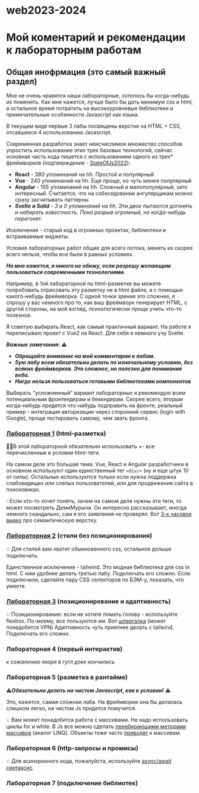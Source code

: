 # web2023-2024

# Мой коментарий и рекомендации к лабораторным работам

## Общая инофрмация (это самый важный раздел)

Мне не очень нравятся наши лабораторные, хотелось бы когда-нибудь их поменять. Как мне кажется, лучше было бы дать минимум css и html, а остальное время потратить на высокоуровневые библиотеки и примечательные особенности Javascript как языка.

В текущем виде первые 3 лабы посвящены верстке на HTML + CSS, отсавшиеся 4 использованию Javascript.

Современная разработка знает неисчислимое множество способов упростить использование этих трех базовых технологий, сейчас основная часть кода пишется с использованием одного из трех* фреймворков (подтверждение - [StateOfJs2022](https://2022.stateofjs.com/en-US/libraries/front-end-frameworks/)):
- **React** - 380 упоминаний на hh. Простой и популярный
- **Vue** - 240 упоминаний на hh. Еще проще, но чуть менее популярный
- **Angular** - 155 упоминаний на hh. Сложный и малопопулярный, зато интересный. Считается, что на собеседовании ангулярщикам можно сразу засчитывать паттерны
- _**Svelte и Solid** - 3 и 0 упоминаний на hh. Эти двое пытаются догонять и набирать известность. Пока разрыв огромный, но когда-нибудь перегонят._

Исключения - старый код в огромных проектах, библиотеки и встраиваемые виджеты.


Условия лабораторных работ общие для всего потока, менять их скорее всего нельзя, чтобы все были в равных условиях.

***Но мне кажется, я никого не обижу, если разрешу желающим пользоваться современными технологиями.***

Например, в 1ой лабораторной по html-разметке вы можете попробовать отрисовать эту разметку не в html файле, а с помощью какого-нибудь фреймворка. С одной точки зрения это сложнее, я спрошу у вас немного про то, как ваш фреймворк генерирует HTML, с другой стороны, на мой взгляд, психологически проще учить что-то полезное.

Я советую выбирать React, как самый практичный вариант. На работе я переписываю проект с Vue2 на React. Для себя я немного учу Svelte.

***Важные замечания:*** ⚠️
- ***Обращайте внимание на мой комментарии к лабам.***
- ***5ую лабу всем обязательно делать по изначальному условию, без всяких фреймворков. Это сложнее, но полезно для понимания веба.***
- ***Нигде нельзя пользоваться готовыми библиотеками компонентов***

Выбирать "усложненный" вариант лабораторных я рекомендую всем потенциальным фронтендерам и бекендерам. Скорее всего, вторым когда-нибудь придется что-нибудь подправить на фронте, реальный пример - интеграция авторизации через сторонний сервис (login with Google), проще тестировать самому, чем звать фронта.


### [Лабораторная 1](https://docs.google.com/document/d/1ybmhKPyUyZvGaJI-3MrM9AleAW9Kzng8/edit#bookmark=id.gjdgxs) (html-разметка)

👮‍♂️В этой лабораторной обязательно использовать +- все перечисленные в условии html-теги.

На самом деле это большая тема. Vue, React и Angular разработчики в основном используют один единственный тег `<div/>` (ну и еще штук 10 от силы).
Остальные используются только если нужна поддержка слабовидящих или слепых пользователей, или для продвижения сайта в поисковиках.

💡Если кто-то хочет понять, зачем на самом деле нужны эти теги, то может посмотреть ДемиМурыча. Он интересно рассказывает, иногда немного скандально, сам я его заявления не проверял. Вот [3-х часовое видео](https://www.youtube.com/watch?v=7je1ygc9Gew&list=PLb-GUVrQsDzpr3faZfnLVz3v6k5tqs-hI&index=1&t=4926s&ab_channel=kirjs) про семантическую верстку.

### [Лабораторная 2](https://docs.google.com/document/d/1ybmhKPyUyZvGaJI-3MrM9AleAW9Kzng8/edit#bookmark=id.30j0zll) (стили без позиционирования)

💡 Для стилей вам хватит обыкновенного css, остальное дольше подключать.

Единственное исключение - tailwind. Это модная библиотека для css in html. С ним удобнее делать третью лабу. Подключать его сложно. Если подключили, сделайте пару CSS селекторов по БЭМ-у, показать, что умеете.

### [Лабораторная 3](https://docs.google.com/document/d/1ybmhKPyUyZvGaJI-3MrM9AleAW9Kzng8/edit#bookmark=id.3znysh7) (позиционирование и адаптивность)

💡 Позиционирование: если не хотите ломать голову - используйте flexbox. По-моему, все пользуются им. Вот [шпаргалка](https://tpverstak.ru/flex-cheatsheet/) (может понадобится VPN)
Адаптивность чуть приятнее делать с tailwind. Подключать его сложно.

### Лабораторная 4 (первый интерактив)
_к сожалению якоря в гугл доке кончились_

### Лабораторная 5 (разметка в рантайме)

⚠️***Обязательно делать на чистом Javascript, как в условии!*** ⚠️

Это, кажется, самая сложная лаба. На фреймворке она бы делалась слишком легко, на чистом Js придется помучится.

💡 Вам может понадобится работа с массивами. Не надо использовать циклы for и while. В Js все можно сделать [перебирающими методами массивов](https://learn.javascript.ru/array-methods) (аналог LINQ). Объекты тоже часто [приводят](https://learn.javascript.ru/keys-values-entries) к массивам.

### Лабораторная 6 (http-запросы и промисы)

💡 Для асинхронного кода, пожалуйста, используйте [async/await синтаксис](https://learn.javascript.ru/async-await).

### Лабораторная 7 (подключение библиотек)
